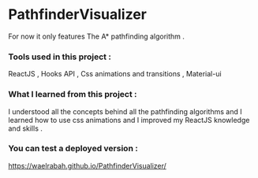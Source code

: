 # PathfinderVisualizer
For now it only features The A* pathfinding algorithm .
### Tools used in this project :
  ReactJS , Hooks API , Css animations and transitions , Material-ui

### What I learned from this project :
  I understood all the concepts behind all the pathfinding algorithms and
  I learned how to use css animations and I improved my ReactJS knowledge and skills .

### You can test a deployed version :
https://waelrabah.github.io/PathfinderVisualizer/



